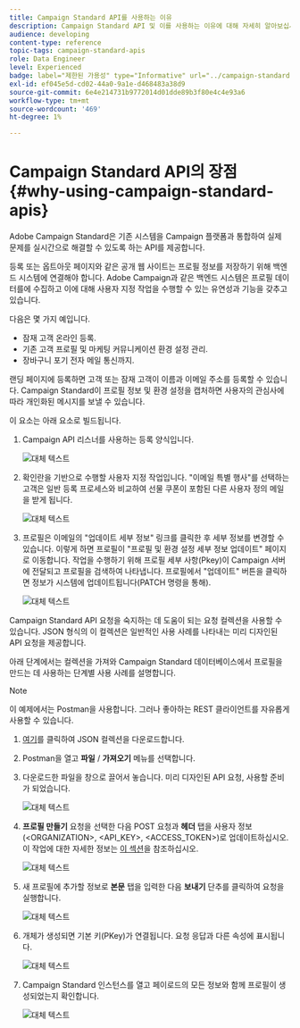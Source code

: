```yaml
---
title: Campaign Standard API를 사용하는 이유
description: Campaign Standard API 및 이를 사용하는 이유에 대해 자세히 알아보십시오.
audience: developing
content-type: reference
topic-tags: campaign-standard-apis
role: Data Engineer
level: Experienced
badge: label="제한된 가용성" type="Informative" url="../campaign-standard-migration-home.md" tooltip="마이그레이션된 사용자 Campaign Standard으로 제한됨"
exl-id: ef045e5d-cd02-44a0-9a1e-d468483a38d9
source-git-commit: 6e4e214731b9772014d01dde89b3f80e4c4e93a6
workflow-type: tm+mt
source-wordcount: '469'
ht-degree: 1%

---
```


# Campaign Standard API의 장점 {#why-using-campaign-standard-apis}

Adobe Campaign Standard은 기존 시스템을 Campaign 플랫폼과 통합하여 실제 문제를 실시간으로 해결할 수 있도록 하는 API를 제공합니다.

등록 또는 옵트아웃 페이지와 같은 공개 웹 사이트는 프로필 정보를 저장하기 위해 백엔드 시스템에 연결해야 합니다. Adobe Campaign과 같은 백엔드 시스템은 프로필 데이터를에 수집하고 이에 대해 사용자 지정 작업을 수행할 수 있는 유연성과 기능을 갖추고 있습니다.

다음은 몇 가지 예입니다.

* 잠재 고객 온라인 등록.
* 기존 고객 프로필 및 마케팅 커뮤니케이션 환경 설정 관리.
  <!--* Event based transactional communication triggering – order confirmation, booking Itinerary, password reset, etc.-->
* 장바구니 포기 전자 메일 통신까지.

랜딩 페이지에 등록하면 고객 또는 잠재 고객이 이름과 이메일 주소를 등록할 수 있습니다. Campaign Standard이 프로필 정보 및 환경 설정을 캡처하면 사용자의 관심사에 따라 개인화된 메시지를 보낼 수 있습니다.

이 요소는 아래 요소로 빌드됩니다.

1. Campaign API 리스너를 사용하는 등록 양식입니다.

   ![대체 텍스트](assets/apis_uc1.png)

1. 확인란을 기반으로 수행할 사용자 지정 작업입니다. &quot;이메일 특별 행사&quot;를 선택하는 고객은 일반 등록 프로세스와 비교하여 선물 쿠폰이 포함된 다른 사용자 정의 메일을 받게 됩니다.

   ![대체 텍스트](assets/apis_uc2.png)

1. 프로필은 이메일의 &quot;업데이트 세부 정보&quot; 링크를 클릭한 후 세부 정보를 변경할 수 있습니다. 이렇게 하면 프로필이 &quot;프로필 및 환경 설정 세부 정보 업데이트&quot; 페이지로 이동합니다. 작업을 수행하기 위해 프로필 세부 사항(Pkey)이 Campaign 서버에 전달되고 프로필을 검색하여 나타냅니다. 프로필에서 &quot;업데이트&quot; 버튼을 클릭하면 정보가 시스템에 업데이트됩니다(PATCH 명령을 통해).

   ![대체 텍스트](assets/apis_uc3.png)

Campaign Standard API 요청을 숙지하는 데 도움이 되는 요청 컬렉션을 사용할 수 있습니다. JSON 형식의 이 컬렉션은 일반적인 사용 사례를 나타내는 미리 디자인된 API 요청을 제공합니다.

아래 단계에서는 컬렉션을 가져와 Campaign Standard 데이터베이스에서 프로필을 만드는 데 사용하는 단계별 사용 사례를 설명합니다.

>[!NOTE]
>
>이 예제에서는 Postman을 사용합니다. 그러나 좋아하는 REST 클라이언트를 자유롭게 사용할 수 있습니다.

1. [여기](https://helpx.adobe.com/content/dam/help/en/campaign/kb/working-with-acs-api/_jcr_content/main-pars/download_section/download-1/KB_postman_collection.json.zip)를 클릭하여 JSON 컬렉션을 다운로드합니다.

1. Postman을 열고 **파일** / **가져오기** 메뉴를 선택합니다.

1. 다운로드한 파일을 창으로 끌어서 놓습니다. 미리 디자인된 API 요청, 사용할 준비가 되었습니다.

   ![대체 텍스트](assets/postman_collection.png)

1. **프로필 만들기** 요청을 선택한 다음 POST 요청과 **헤더** 탭을 사용자 정보(&lt;ORGANIZATION>, &lt;API_KEY>, &lt;ACCESS_TOKEN>)로 업데이트하십시오. 이 작업에 대한 자세한 정보는 [이 섹션](setting-up-api-access.md)을 참조하십시오.

   ![대체 텍스트](assets/postman_uc1.png)

1. 새 프로필에 추가할 정보로 **본문** 탭을 입력한 다음 **보내기** 단추를 클릭하여 요청을 실행합니다.

   ![대체 텍스트](assets/postman_uc2.png)

1. 개체가 생성되면 기본 키(PKey)가 연결됩니다. 요청 응답과 다른 속성에 표시됩니다.

   ![대체 텍스트](assets/postman_uc3.png)

1. Campaign Standard 인스턴스를 열고 페이로드의 모든 정보와 함께 프로필이 생성되었는지 확인합니다.

   ![대체 텍스트](assets/postman_uc4.png)
